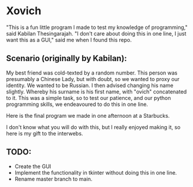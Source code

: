 # Xovich
"This is a fun little program I made to test my knowledge of programming," said Kabilan Thesingarajah.
"I don't care about doing this in one line, I just want this as a GUI," said me when I found this repo.

## Scenario (originally by Kabilan):

My best friend was cold-texted by a random number. This person was presumably a Chinese Lady, but with doubt, so we wanted to proxy our identity. We wanted to be Russian. 
I then advised changing his name slightly. Whereby his surname is his first name, with "ovich" concatenated to it. 
This was a simple task, so to test our patience, and our python programming skills, we endeavoured to do this in one line.

Here is the final program we made in one afternoon at a Starbucks.

I don't know what you will do with this, but I really enjoyed making it, so here is my gift to the interwebs.

## TODO:
- Create the GUI
- Implement the functionality in tkinter without doing this in one line.
- Rename master branch to main.